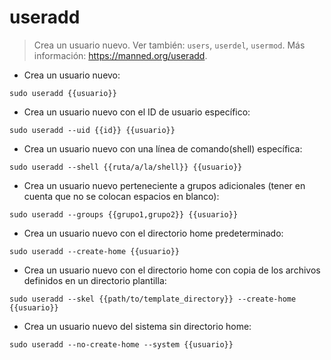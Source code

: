 # useradd

> Crea un usuario nuevo.
> Ver también: `users`, `userdel`, `usermod`.
> Más información: <https://manned.org/useradd>.

- Crea un usuario nuevo:

`sudo useradd {{usuario}}`

- Crea un usuario nuevo con el ID de usuario específico:

`sudo useradd --uid {{id}} {{usuario}}`

- Crea un usuario nuevo con una línea de comando(shell) específica:

`sudo useradd --shell {{ruta/a/la/shell}} {{usuario}}`

- Crea un usuario nuevo perteneciente a grupos adicionales (tener en cuenta que no se colocan espacios en blanco):

`sudo useradd --groups {{grupo1,grupo2}} {{usuario}}`

- Crea un usuario nuevo con el directorio home predeterminado:

`sudo useradd --create-home {{usuario}}`

- Crea un usuario nuevo con el directorio home con copia de los archivos definidos en un directorio plantilla:

`sudo useradd --skel {{path/to/template_directory}} --create-home {{usuario}}`

- Crea un usuario nuevo del sistema sin directorio home:

`sudo useradd --no-create-home --system {{usuario}}`

